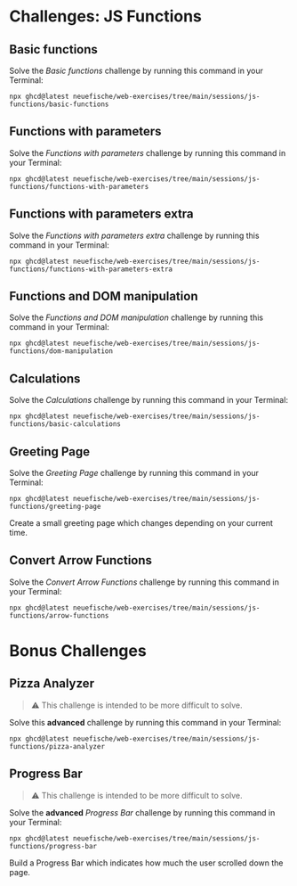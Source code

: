 # Challenges: JS Functions

## Basic functions

Solve the _Basic functions_ challenge by running this command in your Terminal:

```
npx ghcd@latest neuefische/web-exercises/tree/main/sessions/js-functions/basic-functions
```

## Functions with parameters

Solve the _Functions with parameters_ challenge by running this command in your Terminal:

```
npx ghcd@latest neuefische/web-exercises/tree/main/sessions/js-functions/functions-with-parameters
```

## Functions with parameters extra

Solve the _Functions with parameters extra_ challenge by running this command in your Terminal:

```
npx ghcd@latest neuefische/web-exercises/tree/main/sessions/js-functions/functions-with-parameters-extra
```

## Functions and DOM manipulation

Solve the _Functions and DOM manipulation_ challenge by running this command in your Terminal:

```
npx ghcd@latest neuefische/web-exercises/tree/main/sessions/js-functions/dom-manipulation
```

## Calculations

Solve the _Calculations_ challenge by running this command in your Terminal:

```
npx ghcd@latest neuefische/web-exercises/tree/main/sessions/js-functions/basic-calculations
```

## Greeting Page

Solve the _Greeting Page_ challenge by running this command in your Terminal:

```
npx ghcd@latest neuefische/web-exercises/tree/main/sessions/js-functions/greeting-page
```

Create a small greeting page which changes depending on your current time.

## Convert Arrow Functions

Solve the _Convert Arrow Functions_ challenge by running this command in your Terminal:

```
npx ghcd@latest neuefische/web-exercises/tree/main/sessions/js-functions/arrow-functions
```

# Bonus Challenges

## Pizza Analyzer

> ⚠️ This challenge is intended to be more difficult to solve.

Solve this **advanced** challenge by running this command in your Terminal:

```
npx ghcd@latest neuefische/web-exercises/tree/main/sessions/js-functions/pizza-analyzer
```

## Progress Bar

> ⚠️ This challenge is intended to be more difficult to solve.

Solve the **advanced** _Progress Bar_ challenge by running this command in your Terminal:

```
npx ghcd@latest neuefische/web-exercises/tree/main/sessions/js-functions/progress-bar
```

Build a Progress Bar which indicates how much the user scrolled down the page.
